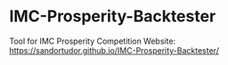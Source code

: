 # IMC-Prosperity-Backtester
Tool for IMC Prosperity Competition
Website: https://sandortudor.github.io/IMC-Prosperity-Backtester/
